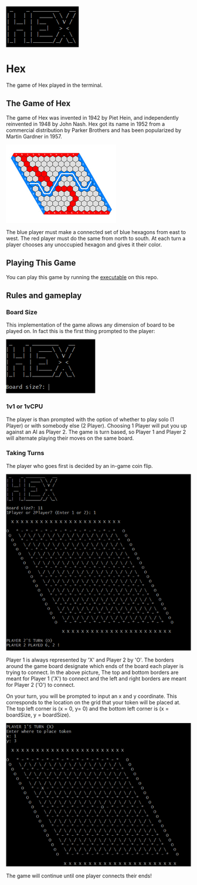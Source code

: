 
![Hex](https://github.com/JoshuaDiaz/Hex/blob/master/Images/HexImg.PNG "Image Source: Wikipedia")
# Hex
The game of Hex played in the terminal.

## The Game of Hex

The game of Hex was invented in 1942 by Piet Hein, and independently reinvented in 1948 by John Nash. Hex got its name in 1952 from a commercial distribution by Parker Brothers and has been popularized by Martin Gardner in 1957. 

![Img Source: Wikipedia](https://github.com/JoshuaDiaz/Hex/blob/master/Images/HexBoard.jpg "Image Source: Wikipedia")

The blue player must make a connected set of blue hexagons from east to west. The red player must do the same from north to south. At each turn a player chooses any unoccupied hexagon and gives it their color.

## Playing This Game

You can play this game by running the [executable](https://github.com/JoshuaDiaz/Hex/blob/master/Hex.exe) on this repo.

## Rules and gameplay

### Board Size
This implementation of the game allows any dimension of board to be played on. In fact this is the first thing prompted to the player:

![Choose the board size!](https://github.com/JoshuaDiaz/Hex/blob/master/Images/BoardSize.PNG "Choose the board size!")

### 1v1 or 1vCPU
The player is than prompted with the option of whether to play solo (1 Player) or with somebody else (2 Player). Choosing 1 Player will put you up against an AI as Player 2. The game is turn based, so Player 1 and Player 2 will alternate playing their moves on the same board.

### Taking Turns
The player who goes first is decided by an in-game coin flip.

![The AI won the coin flip](https://github.com/JoshuaDiaz/Hex/blob/master/Images/coinflip.PNG "The AI won the coin flip")

Player 1 is always represented by 'X' and Player 2 by 'O'. The borders around the game board designate which ends of the board each player is trying to connect. In the above picture, The top and bottom borders are meant for Player 1 ('X') to connect and the left and right borders are meant for Player 2 ('O') to connect.

On your turn, you will be prompted to input an x and y coordinate. This corresponds to the location on the grid that your token will be placed at. The top left corner is (x = 0, y= 0) and the bottom left corner is (x = boardSize, y = boardSize).

![x = 3, y = 1](https://github.com/JoshuaDiaz/Hex/blob/master/Images/input.PNG "x = 3, y = 1")

The game will continue until one player connects their ends!

